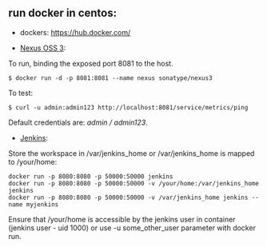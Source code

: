 ## run docker in centos:
- dockers: https://hub.docker.com/

- [Nexus OSS 3](https://hub.docker.com/r/sonatype/nexus3):

To run, binding the exposed port 8081 to the host.
```
$ docker run -d -p 8081:8081 --name nexus sonatype/nexus3
```
To test:
```
$ curl -u admin:admin123 http://localhost:8081/service/metrics/ping
```
Default credentials are: *admin / admin123*.

- [Jenkins](https://hub.docker.com/_/jenkins):

Store the workspace in /var/jenkins_home or /var/jenkins_home is mapped to /your/home:
```
docker run -p 8080:8080 -p 50000:50000 jenkins
docker run -p 8080:8080 -p 50000:50000 -v /your/home:/var/jenkins_home jenkins
docker run -p 8080:8080 -p 50000:50000 -v /var/jenkins_home jenkins --name myjenkins 
```
Ensure that /your/home is accessible by the jenkins user in container (jenkins user - uid 1000) or use -u some_other_user parameter with docker run.

